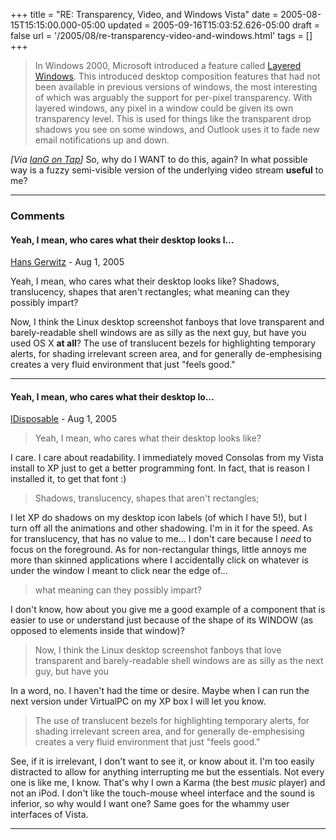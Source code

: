 +++
title = "RE: Transparency, Video, and Windows Vista"
date = 2005-08-15T15:15:00.000-05:00
updated = 2005-09-16T15:03:52.626-05:00
draft = false
url = '/2005/08/re-transparency-video-and-windows.html'
tags = []
+++

> In Windows 2000, Microsoft introduced a feature called [Layered Windows](http://msdn.microsoft.com/library/techart/layerwin.htm). This introduced desktop composition features that had not been available in previous versions of windows, the most interesting of which was arguably the support for per-pixel transparency. With layered windows, any pixel in a window could be given its own transparency level. This is used for things like the transparent drop shadows you see on some windows, and Outlook uses it to fade new email notifications up and down.

_\[Via [IanG on Tap](http://www.interact-sw.co.uk/iangblog/2005/08/01/vistatransparency)\]_ So, why do I WANT to do this, again? In what possible way is a fuzzy semi-visible version of the underlying video stream **useful** to me?

---

### Comments

#### Yeah, I mean, who cares what their desktop looks l…

[Hans Gerwitz](https://www.blogger.com/profile/03555456227853486710 "noreply@blogger.com") - <time datetime="2005-08-15T21:54:00.000-05:00">Aug 1, 2005</time>

Yeah, I mean, who cares what their desktop looks like? Shadows, translucency, shapes that aren't rectangles; what meaning can they possibly impart?  
  
Now, I think the Linux desktop screenshot fanboys that love transparent and barely-readable shell windows are as silly as the next guy, but have you used OS X **at all**? The use of translucent bezels for highlighting temporary alerts, for shading irrelevant screen area, and for generally de-emphesising creates a very fluid environment that just "feels good."

---

#### Yeah, I mean, who cares what their desktop lo…

[IDisposable](https://www.blogger.com/profile/02275315449689041289 "noreply@blogger.com") - <time datetime="2005-08-15T22:24:00.000-05:00">Aug 1, 2005</time>

> Yeah, I mean, who cares what their desktop looks like?
  
I care. I care about readability. I immediately moved Consolas from my Vista install to XP just to get a better programming font. In fact, that is reason I installed it, to get that font :)
  
> Shadows, translucency, shapes that aren't rectangles;
  
I let XP do shadows on my desktop icon labels (of which I have 5!), but I turn off all the animations and other shadowing. I'm in it for the speed. As for translucency, that has no value to me... I don't care because I _need_ to focus on the foreground. As for non-rectangular things, little annoys me more than skinned applications where I accidentally click on whatever is under the window I meant to click near the edge of...
  
> what meaning can they possibly impart?
  
I don't know, how about you give me a good example of a component that is easier to use or understand just because of the shape of its WINDOW (as opposed to elements inside that window)?
  
> Now, I think the Linux desktop screenshot fanboys that love transparent and
> barely-readable shell windows are as silly as the next guy, but have you
  
In a word, no. I haven't had the time or desire. Maybe when I can run the next version under VirtualPC on my XP box I will let you know.
  
> The use of translucent bezels for highlighting temporary
> alerts, for shading irrelevant screen area,
> and for generally de-emphesising creates a very
> fluid environment that just "feels good."
  
See, if it is irrelevant, I don't want to see it, or know about it. I'm too easily distracted to allow for anything interrupting me but the essentials. Not every one is like me, I know. That's why I own a Karma (the best _music_ player) and not an iPod. I don't like the touch-mouse wheel interface and the sound is inferior, so why would I want one? Same goes for the whammy user interfaces of Vista.

---
